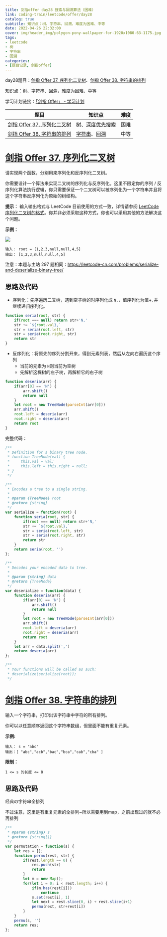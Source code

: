 ```yaml
---
title: 剑指offer day28 搜索与回溯算法（困难）
link: coding-train/leetcode/offer/day28
catalog: true
subtitle: 知识点：树、字符串、回溯，难度为困难、中等
date: 2022-04-26 22:32:00
cover: img/header_img/polygon-pony-wallpaper-for-1920x1080-63-1175.jpg
tags:
- leetcode
- 树
- 字符串
- 回溯
categories:
- [题目记录, 剑指offer]
---
```


day28题目：[剑指 Offer 37. 序列化二叉树](https://leetcode-cn.com/problems/xu-lie-hua-er-cha-shu-lcof/)、[剑指 Offer 38. 字符串的排列](https://leetcode-cn.com/problems/zi-fu-chuan-de-pai-lie-lcof/)

知识点：树、字符串、回溯，难度为困难、中等

学习计划链接：[「剑指 Offer」 - 学习计划](https://leetcode-cn.com/study-plan/lcof/?progress=7jn70jr)

| 题目 | 知识点 | 难度 |
| --- | ---- | ---- |
| [剑指 Offer 37. 序列化二叉树](https://leetcode-cn.com/problems/xu-lie-hua-er-cha-shu-lcof/) | [树](https://leetcode-cn.com/tag/tree)、[深度优先搜索](https://leetcode-cn.com/tag/depth-first-search) | 困难 |
| [剑指 Offer 38. 字符串的排列](https://leetcode-cn.com/problems/zi-fu-chuan-de-pai-lie-lcof/) | [字符串](https://leetcode-cn.com/tag/string)、[回溯](https://leetcode-cn.com/tag/backtracking) | 中等 |

# [剑指 Offer 37. 序列化二叉树](https://leetcode-cn.com/problems/xu-lie-hua-er-cha-shu-lcof/)

请实现两个函数，分别用来序列化和反序列化二叉树。

你需要设计一个算法来实现二叉树的序列化与反序列化。这里不限定你的序列 / 反序列化算法执行逻辑，你只需要保证一个二叉树可以被序列化为一个字符串并且将这个字符串反序列化为原始的树结构。

**提示：** 输入输出格式与 LeetCode 目前使用的方式一致，详情请参阅 [LeetCode 序列化二叉树的格式](https://support.leetcode-cn.com/hc/kb/article/1194353/)。你并非必须采取这种方式，你也可以采用其他的方法解决这个问题。

**示例：**

![](https://backblaze.cosine.ren/juejin/70a2e7018db1416dab0c4907d0e73893~Tplv-K3u1fbpfcp-Zoom-1.png)

```
输入： root = [1,2,3,null,null,4,5]
输出： [1,2,3,null,null,4,5]
```

注意：本题与主站 297 题相同：<https://leetcode-cn.com/problems/serialize-and-deserialize-binary-tree/>


## 思路及代码
- 序列化：先序遍历二叉树，遇到空子树的时序列化成 `N,`，值序列化为值+`,`并继续递归序列化。

```javascript
function seria(root, str) {
    if(root === null) return str+'N,'
    str += `${root.val},`
    str = seria(root.left, str)
    str = seria(root.right, str)
    return str
}
```

- 反序列化：将原先的序列分割开来，得到元素列表，然后从左向右遍历这个序列
    - 当前的元素为 `N`则当前为空树
    - 先解析这棵树的左子树，再解析它的右子树

```javascript
function deseria(arr) {
    if(arr[0] == 'N') {
        arr.shift()
        return null
    }
    let root = new TreeNode(parseInt(arr[0]))
    arr.shift()
    root.left = deseria(arr)
    root.right = deseria(arr)
    return root 
}
```

完整代码：

```javascript
/**
 * Definition for a binary tree node.
 * function TreeNode(val) {
 *     this.val = val;
 *     this.left = this.right = null;
 * }
 */

/**
 * Encodes a tree to a single string.
 *
 * @param {TreeNode} root
 * @return {string}
 */
var serialize = function(root) {
    function seria(root, str) {
        if(root === null) return str+'N,'
        str += `${root.val},`
        str = seria(root.left, str)
        str = seria(root.right, str)
        return str
    }
    return seria(root, '')
};

/**
 * Decodes your encoded data to tree.
 *
 * @param {string} data
 * @return {TreeNode}
 */
var deserialize = function(data) {
    function deseria(arr) {
        if(arr[0] == 'N') {
            arr.shift()
            return null
        }
        let root = new TreeNode(parseInt(arr[0]))
        arr.shift()
        root.left = deseria(arr)
        root.right = deseria(arr)
        return root 
    }
    let arr = data.split(',')
    return deseria(arr)
};

/**
 * Your functions will be called as such:
 * deserialize(serialize(root));
 */
```

# [剑指 Offer 38. 字符串的排列](https://leetcode-cn.com/problems/zi-fu-chuan-de-pai-lie-lcof/)

输入一个字符串，打印出该字符串中字符的所有排列。

你可以以任意顺序返回这个字符串数组，但里面不能有重复元素。

**示例:**

```
输入： s = "abc"
输出：[ "abc","acb","bac","bca","cab","cba" ]
```

**限制：**

`1 <= s 的长度 <= 8`

## 思路及代码
经典の字符串全排列

不过注意，这里是有重复元素的全排列~所以需要用到map，之前出现过的就不必再排列

```javascript
/**
 * @param {string} s
 * @return {string[]}
 */
var permutation = function(s) {
    let res = [];
    function permu(rest, str) {
        if(rest.length == 0) {
            res.push(str)
            return
        }
        let m = new Map();
        for(let i = 0; i < rest.length; i++) {
            if(m.has(rest[i]))
                continue
            m.set(rest[i], 1)
            let next = rest.slice(0, i) + rest.slice(i+1)
            permu(next, str+rest[i])
        }
    }
    permu(s, '')
    return res;
};
```
